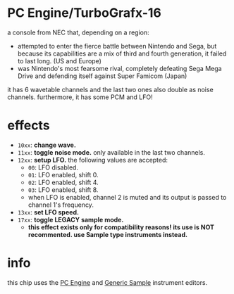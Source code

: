 # PC Engine/TurboGrafx-16

a console from NEC that, depending on a region:
- attempted to enter the fierce battle between Nintendo and Sega, but because its capabilities are a mix of third and fourth generation, it failed to last long. (US and Europe)
-  was Nintendo's most fearsome rival, completely defeating Sega Mega Drive and defending itself against Super Famicom (Japan)

it has 6 wavetable channels and the last two ones also double as noise channels.
furthermore, it has some PCM and LFO!

# effects

- `10xx`: **change wave.**
- `11xx`: **toggle noise mode.** only available in the last two channels.
- `12xx`: **setup LFO.** the following values are accepted:
  - `00`: LFO disabled.
  - `01`: LFO enabled, shift 0.
  - `02`: LFO enabled, shift 4.
  - `03`: LFO enabled, shift 8.
  - when LFO is enabled, channel 2 is muted and its output is passed to channel 1's frequency.
- `13xx`: **set LFO speed.**
- `17xx`: **toggle LEGACY sample mode.**
  - **this effect exists only for compatibility reasons! its use is NOT recommented. use Sample type instruments instead.**

# info

this chip uses the [PC Engine](../4-instrument/pce.md) and [Generic Sample](../4-instrument/amiga.md) instrument editors.
